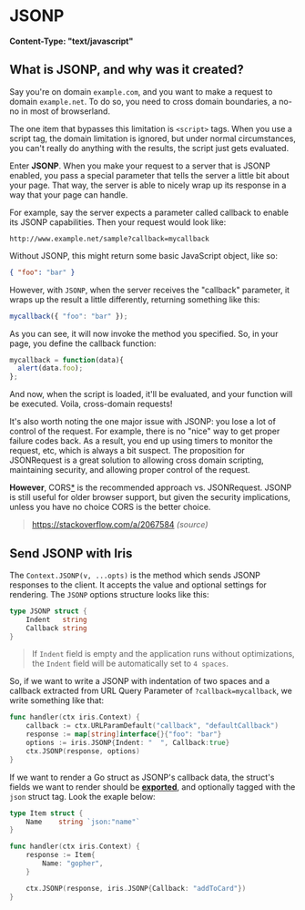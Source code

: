 # JSONP

**Content-Type: "text/javascript"**

## What is JSONP, and why was it created?

Say you're on domain `example.com`, and you want to make a request to domain `example.net`. To do so, you need to cross domain boundaries, a no-no in most of browserland.

The one item that bypasses this limitation is `<script>` tags. When you use a script tag, the domain limitation is ignored, but under normal circumstances, you can't really do anything with the results, the script just gets evaluated.

Enter **JSONP**. When you make your request to a server that is JSONP enabled, you pass a special parameter that tells the server a little bit about your page. That way, the server is able to nicely wrap up its response in a way that your page can handle.

For example, say the server expects a parameter called callback to enable its JSONP capabilities. Then your request would look like:

```
http://www.example.net/sample?callback=mycallback
```

Without JSONP, this might return some basic JavaScript object, like so:
```json
{ "foo": "bar" }
```

However, with `JSONP`, when the server receives the "callback" parameter, it wraps up the result a little differently, returning something like this:

```js
mycallback({ "foo": "bar" });
```

As you can see, it will now invoke the method you specified. So, in your page, you define the callback function:

```js
mycallback = function(data){
  alert(data.foo);
};
```

And now, when the script is loaded, it'll be evaluated, and your function will be executed. Voila, cross-domain requests!

It's also worth noting the one major issue with JSONP: you lose a lot of control of the request. For example, there is no "nice" way to get proper failure codes back. As a result, you end up using timers to monitor the request, etc, which is always a bit suspect. The proposition for JSONRequest is a great solution to allowing cross domain scripting, maintaining security, and allowing proper control of the request.

**However**, CORS[*](https://github.com/kataras/iris/tree/master/_examples/auth/cors) is the recommended approach vs. JSONRequest. JSONP is still useful for older browser support, but given the security implications, unless you have no choice CORS is the better choice.

> https://stackoverflow.com/a/2067584 _(source)_

## Send JSONP with Iris

The `Context.JSONP(v, ...opts)` is the method which sends JSONP responses to the client. It accepts the value and optional settings for rendering. The `JSONP` options structure looks like this:

```go
type JSONP struct {
	Indent   string
	Callback string
}
```

> If `Indent` field is empty and the application runs without optimizations, the `Indent` field will be automatically set to `4 spaces`.

So, if we want to write a JSONP with indentation of two spaces and a callback extracted from URL Query Parameter of `?callback=mycallback`, we write something like that:

```go
func handler(ctx iris.Context) {
    callback := ctx.URLParamDefault("callback", "defaultCallback")
    response := map[string]interface{}{"foo": "bar"}
    options := iris.JSONP{Indent: "  ", Callback:true}
    ctx.JSONP(response, options)
}
```

If we want to render a Go struct as JSONP's callback data, the struct's fields we want to render should be **[exported](https://tour.golang.org/basics/3)**, and optionally tagged with the `json` struct tag. Look the exaple below:

```go
type Item struct {
    Name    string `json:"name"`
}

func handler(ctx iris.Context) {
    response := Item{
        Name: "gopher",
    }

    ctx.JSONP(response, iris.JSONP{Callback: "addToCard"})
}
```
